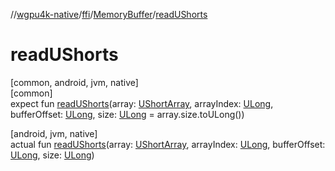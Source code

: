 //[wgpu4k-native](../../../index.md)/[ffi](../index.md)/[MemoryBuffer](index.md)/[readUShorts](read-u-shorts.md)

# readUShorts

[common, android, jvm, native]\
[common]\
expect fun [readUShorts](read-u-shorts.md)(array: [UShortArray](https://kotlinlang.org/api/core/kotlin-stdlib/kotlin/-u-short-array/index.html), arrayIndex: [ULong](https://kotlinlang.org/api/core/kotlin-stdlib/kotlin/-u-long/index.html), bufferOffset: [ULong](https://kotlinlang.org/api/core/kotlin-stdlib/kotlin/-u-long/index.html), size: [ULong](https://kotlinlang.org/api/core/kotlin-stdlib/kotlin/-u-long/index.html) = array.size.toULong())

[android, jvm, native]\
actual fun [readUShorts](read-u-shorts.md)(array: [UShortArray](https://kotlinlang.org/api/core/kotlin-stdlib/kotlin/-u-short-array/index.html), arrayIndex: [ULong](https://kotlinlang.org/api/core/kotlin-stdlib/kotlin/-u-long/index.html), bufferOffset: [ULong](https://kotlinlang.org/api/core/kotlin-stdlib/kotlin/-u-long/index.html), size: [ULong](https://kotlinlang.org/api/core/kotlin-stdlib/kotlin/-u-long/index.html))